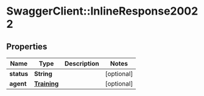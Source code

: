 # SwaggerClient::InlineResponse20022

## Properties
Name | Type | Description | Notes
------------ | ------------- | ------------- | -------------
**status** | **String** |  | [optional] 
**agent** | [**Training**](Training.md) |  | [optional] 


